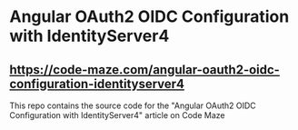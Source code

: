 # Angular OAuth2 OIDC Configuration with IdentityServer4
## https://code-maze.com/angular-oauth2-oidc-configuration-identityserver4
This repo contains the source code for the "Angular OAuth2 OIDC Configuration with IdentityServer4" article on Code Maze
